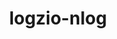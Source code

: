 ---
community-project: true
title: logzio-nlog
project-url: https://github.com/kylewest/logzio-nlog
logo:
  logofile: dotnet.svg
  orientation: vertical
shipping-summary:
  data-source: .NET code
---